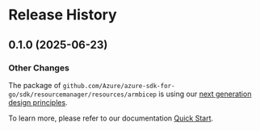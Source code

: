 # Release History

## 0.1.0 (2025-06-23)
### Other Changes

The package of `github.com/Azure/azure-sdk-for-go/sdk/resourcemanager/resources/armbicep` is using our [next generation design principles](https://azure.github.io/azure-sdk/general_introduction.html).

To learn more, please refer to our documentation [Quick Start](https://aka.ms/azsdk/go/mgmt).